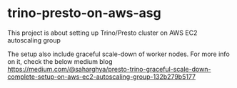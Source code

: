 # trino-presto-on-aws-asg
This project is about setting up Trino/Presto cluster on AWS EC2 autoscaling group

The setup also include graceful scale-down of worker nodes.
For more info on it, check the below medium blog
https://medium.com/@saharghya/presto-trino-graceful-scale-down-complete-setup-on-aws-ec2-autoscaling-group-132b279b5177
